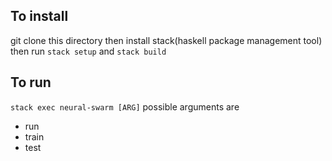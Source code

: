 ## To install
git clone this directory then install stack(haskell package management tool)
then run `stack setup`
and `stack build`

## To run
`stack exec neural-swarm [ARG]`
possible arguments are
  - run
  - train
  - test
